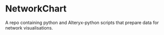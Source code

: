 # NetworkChart
A repo containing python and Alteryx-python scripts that prepare data for network visualisations.
